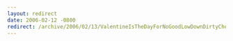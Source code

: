 ```yaml
---
layout: redirect
date: 2006-02-12 -0800
redirect: /archive/2006/02/13/ValentineIsTheDayForNoGoodLowDownDirtyCheatersToGetCaught.aspx/
---
```

